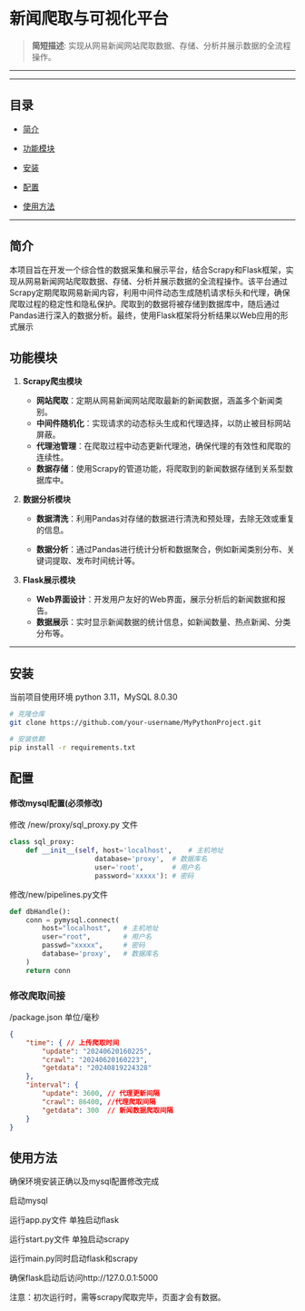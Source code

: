 # 新闻爬取与可视化平台

> **简短描述**:  实现从网易新闻网站爬取数据、存储、分析并展示数据的全流程操作。

---

---

## 目录

- [简介](#简介)

- [功能模块](#功能模块)

- [安装](#安装)

- [配置](#配置)

- [使用方法](#使用方法)

  

---

## 简介

本项目旨在开发一个综合性的数据采集和展示平台，结合Scrapy和Flask框架，实现从网易新闻网站爬取数据、存储、分析并展示数据的全流程操作。该平台通过Scrapy定期爬取网易新闻内容，利用中间件动态生成随机请求标头和代理，确保爬取过程的稳定性和隐私保护。爬取到的数据将被存储到数据库中，随后通过Pandas进行深入的数据分析。最终，使用Flask框架将分析结果以Web应用的形式展示

## 功能模块

1. **Scrapy爬虫模块**
   - **网站爬取**：定期从网易新闻网站爬取最新的新闻数据，涵盖多个新闻类别。
   - **中间件随机化**：实现请求的动态标头生成和代理选择，以防止被目标网站屏蔽。
   - **代理池管理**：在爬取过程中动态更新代理池，确保代理的有效性和爬取的连续性。
   - **数据存储**：使用Scrapy的管道功能，将爬取到的新闻数据存储到关系型数据库中。
   
2. **数据分析模块**
   - **数据清洗**：利用Pandas对存储的数据进行清洗和预处理，去除无效或重复的信息。
   
   - **数据分析**：通过Pandas进行统计分析和数据聚合，例如新闻类别分布、关键词提取、发布时间统计等。
   
     
   
3. **Flask展示模块**
   - **Web界面设计**：开发用户友好的Web界面，展示分析后的新闻数据和报告。
   - **数据展示**：实时显示新闻数据的统计信息，如新闻数量、热点新闻、分类分布等。

---

## 安装

当前项目使用环境 python 3.11，MySQL 8.0.30

```bash
# 克隆仓库
git clone https://github.com/your-username/MyPythonProject.git

# 安装依赖
pip install -r requirements.txt


```



## 配置

#### 修改mysql配置(必须修改)

修改 /new/proxy/sql_proxy.py 文件

```python
class sql_proxy:
    def __init__(self, host='localhost',	# 主机地址
                     database='proxy',	# 数据库名
                     user='root',		# 用户名
                     password='xxxxx'):	# 密码


```

修改/new/pipelines.py文件

```python
def dbHandle():
    conn = pymysql.connect(
        host="localhost",	# 主机地址
        user="root",		# 用户名
        passwd="xxxxx",		# 密码
        database='proxy',	# 数据库名
    )
    return conn
```

### 修改爬取间接

/package.json   单位/毫秒

```json
{
    "time": { // 上传爬取时间
        "update": "20240620160225", 
        "crawl": "20240620160223", 
        "getdata": "20240819224328"
    }, 
    "interval": {
        "update": 3600, // 代理更新间隔
        "crawl": 86400, //代理爬取间隔
        "getdata": 300  // 新闻数据爬取间隔
    }
}
```



## 使用方法

确保环境安装正确以及mysql配置修改完成

启动mysql



运行app.py文件 单独启动flask

运行start.py文件 单独启动scrapy

运行main.py同时启动flask和scrapy



确保flask启动后访问http://127.0.0.1:5000

注意：初次运行时，需等scrapy爬取完毕，页面才会有数据。

